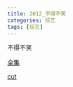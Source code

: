 ```yaml
---
title: 2012_不得不笑
categories: 综艺
tags: [综艺]
---
```


不得不笑

[全集](https://www.bilibili.com/video/BV1vt4y1S7A9?p=1)

[cut](https://m.weibo.cn/status/4317612277674098?)
